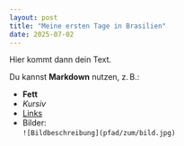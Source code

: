 ```yaml
---
layout: post
title: "Meine ersten Tage in Brasilien"
date: 2025-07-02
---
```


Hier kommt dann dein Text.

Du kannst **Markdown** nutzen, z. B.:
- **Fett**
- *Kursiv*
- [Links](https://example.com)
- Bilder:  
  `![Bildbeschreibung](pfad/zum/bild.jpg)`
